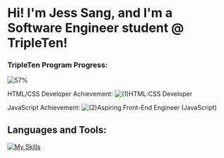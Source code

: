 # Hi! I'm Jess Sang, and I'm a Software Engineer student @ TripleTen!

### TripleTen Program Progress:
![57%](https://progress-bar.xyz/57)

HTML/CSS Developer Achievement:
![(1)HTML:CSS Developer](https://github.com/user-attachments/assets/b53449c4-00f4-4a0c-a16d-553b56c4bcbe)

JavaScript Achievement:
![(2)Aspiring Front-End Engineer (JavaScript)](https://github.com/user-attachments/assets/91fdb766-5bfc-4f28-a2cc-6b269015c71b)

## **Languages and Tools:**

[![My Skills](https://skillicons.dev/icons?i=js,html,css,vscode,figma,git,github,discord)](https://skillicons.dev)
